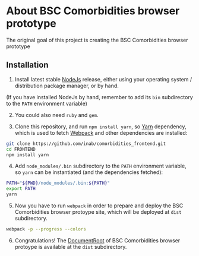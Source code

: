 About BSC Comorbidities browser prototype
=========================

The original goal of this project is creating the BSC Comorbidities browser prototype

Installation
------------

1) Install latest stable [NodeJs](http://nodejs.org/) release, either using your operating system / distribution package manager, or by hand.

(If you have installed NodeJs by hand, remember to add its `bin` subdirectory to the `PATH` environment variable)

2) You could also need `ruby` and `gem`.

3) Clone this repository, and run `npm install yarn`, so [Yarn](https://yarnpkg.com/) dependency, which is used to fetch [Webpack](https://webpack.github.io/) and other dependencies are installed:

```bash
git clone https://github.com/inab/comorbidities_frontend.git
cd FRONTEND
npm install yarn

```

4) Add `node_modules/.bin` subdirectory to the `PATH` environment variable, so `yarn` can be instantiated (and the dependencies fetched):

```bash
PATH="${PWD}/node_modules/.bin:${PATH}"
export PATH
yarn
```

5) Now you have to run `webpack` in order to prepare and deploy the BSC Comorbidities browser protoype site, which will be deployed at `dist` subdirectory.

```bash
webpack -p --progress --colors
```

6) Congratulations! The [DocumentRoot](http://httpd.apache.org/docs/current/mod/core.html#documentroot) of BSC Comorbidities browser protoype is available at the `dist` subdirectory.
